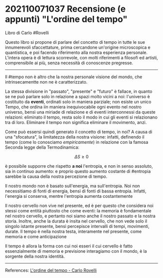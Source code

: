 # 202110071037 Recensione (e appunti) "L'ordine del tempo"

Libro di Carlo #Rovelli

Questo libro si propone di parlare del concetto di tempo in tutte le sue innumerevoli sfaccettature, prima cercandone un'origine microscopica e quantistica, e poi facendo riferimento alla nostra esperienza personale.
L'intera opera è di lettura scorrevole, con molti riferimenti a filosofi ed artisti, comprensibile ai più, senza necessità di conoscenze pregresse.

---

Il #tempo non è altro che la nostra personale visione del mondo, che intrinsecamentte non ne è caratterizzato.

La stessa divisione in "passato", "presente" e "futuro" è fallace, in quanto se ne può parlare solo in relazione a spazi molto vicini a noi: l'universo è costituito da **eventi**, ordinati solo in maniera parziale; non esiste un unico Tempo, che ordina iin maniera inequivocabile ogni evento nel nostro universo, bensì una miriade di relazione e di eventi interconnessi da queste relazioni: eliminato il tempo, resta solo il modo in cui gli eventi si relazionano tra di loro.
Eliminare il tempo non significa eliminare il movimento, anzi.

Come può essersi quindi generato il concetto di tempo, in noi? A causa di una "sfocatura", la limitatezza della nostra visione: infatti, definendo il tempo (come lo conosciamo _empiricamente_) in relazione con la famosa Seconda legge della Termodinamica:

$$\Delta S\ge 0$$

è possibile supporre che rispetto **a noi** l'entropia, e non in senso assoluto, sia in continuo aumento: e proprio questo aumento costante di #entropia sarebbe la causa della nostra percezione di tempo.

Il nostro mondo non è basato sull'energia, ma sull'entropia. Noi non necessitiamo di fonti di energia, bensì di fonti di bassa entropia. Infatti, l'energia si conserva, mentre l'entropia aumenta costantemente

Il nostro cervello non vive nel presente, ed è per questo che considera noi stessi come entità piuttosto che come eventi: la memoria è fondamentale nel nostro cervello, e pertanto noi siamo anche il nostro passato e la nostra storia. Inoltre, anche la durata è insita nel cervello, che non vede solo il singolo istante presente, bensì percepisce intervalli di tempi, movimenti, durate.
Il tempo è nella nostra testa, interamente nel presente, come memoria e come anticipazione

Il tempo è allora la forma con cui noi esseri il cui cervello è fatto essenzialmente di memoria e previsione interagiamo con il mondo, è la sorgente della nostra identità.

---

References:
[L'ordine del tempo - Carlo Rovelli](L'ordine%20del%20tempo%20-%20Carlo%20Rovelli.md)


